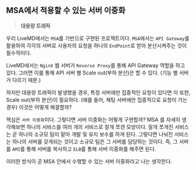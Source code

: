 ## MSA에서 적용할 수 있는 서버 이중화

> **대용량 트래픽**

 우리 LiveMD에서는 `MSA`를 기반으로 구현된 프로젝트이다. `MSA`에서는 `API Gateway`를 활용하여 각각의 서버로 사용자의 요청을 하나의 `EndPoint`로 받아 분산시켜주는 것이 필수적이다. 

LiveMD에서는 `NginX` 웹 서버가 `Reverse Proxy`를 통해 API Gateway 역할을 하고 있다. 그러면 이를 통해 API 서버 별 Scale out(부하 분산)은 할 수 있다. (기능 별 서버가 다르기 때문.) 

하지만 대용량 트래픽이 발생했을 경우, 특정 서버에만 집중적인 요청이 있다면 이 또한, Scale out(부하 분산)이 필요하다. (예를 들어, 채팅 서버에만 집중적으로 요청이 가는 경우) 이것은 어떻게 해결할까? 

 핵심은 `서버 이중화`이다. 그렇다면 서버 이중화는 어떻게 구현할까? MSA 를 자세히 생각해보면 하나의 서비스를 여러 개의 서비스로 잘개 쪼갠 모양이다. 잘개 쪼개진 서비스는 곧 하나의 소규모 팀이 맡아 개발 및 유지 보수를 하게 된다. 그렇다면 나눠진 서비스는 하나의 서버를 갖게되는 것이고 소규모 팀은 그 서버를 담당하는 것이다. 즉, 그 서버를 `AMI`를 통해 서버를 복사하고 `ELB`를 통해 서버 이중화를 해주면 된다. 

 이러한 방식이 곧 MSA 안에서 수행할 수 있는 서버 이중화라고 나는 생각한다. 
